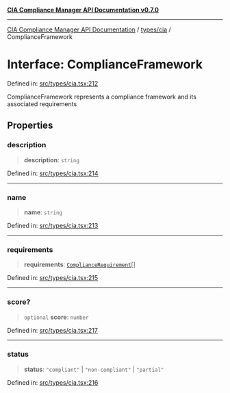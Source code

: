 [**CIA Compliance Manager API Documentation v0.7.0**](../../../README.md)

***

[CIA Compliance Manager API Documentation](../../../modules.md) / [types/cia](../README.md) / ComplianceFramework

# Interface: ComplianceFramework

Defined in: [src/types/cia.tsx:212](https://github.com/Hack23/cia-compliance-manager/blob/a904e43458f81faf7066f9da9fc149cc9f6e236d/src/types/cia.tsx#L212)

ComplianceFramework represents a compliance framework and its
associated requirements

## Properties

### description

> **description**: `string`

Defined in: [src/types/cia.tsx:214](https://github.com/Hack23/cia-compliance-manager/blob/a904e43458f81faf7066f9da9fc149cc9f6e236d/src/types/cia.tsx#L214)

***

### name

> **name**: `string`

Defined in: [src/types/cia.tsx:213](https://github.com/Hack23/cia-compliance-manager/blob/a904e43458f81faf7066f9da9fc149cc9f6e236d/src/types/cia.tsx#L213)

***

### requirements

> **requirements**: [`ComplianceRequirement`](ComplianceRequirement.md)[]

Defined in: [src/types/cia.tsx:215](https://github.com/Hack23/cia-compliance-manager/blob/a904e43458f81faf7066f9da9fc149cc9f6e236d/src/types/cia.tsx#L215)

***

### score?

> `optional` **score**: `number`

Defined in: [src/types/cia.tsx:217](https://github.com/Hack23/cia-compliance-manager/blob/a904e43458f81faf7066f9da9fc149cc9f6e236d/src/types/cia.tsx#L217)

***

### status

> **status**: `"compliant"` \| `"non-compliant"` \| `"partial"`

Defined in: [src/types/cia.tsx:216](https://github.com/Hack23/cia-compliance-manager/blob/a904e43458f81faf7066f9da9fc149cc9f6e236d/src/types/cia.tsx#L216)
